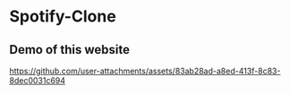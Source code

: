 # Spotify-Clone

## Demo of this website



https://github.com/user-attachments/assets/83ab28ad-a8ed-413f-8c83-8dec0031c694

